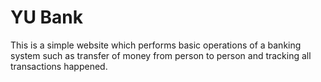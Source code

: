 # YU Bank
This is a simple website which performs basic operations of a banking system such as transfer of money from person to person and tracking all transactions happened. 
